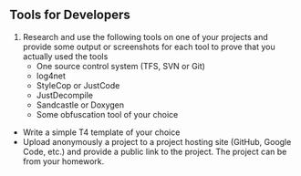 ## Tools for Developers

1. Research and use the following tools on one of your projects and provide some output or screenshots for each tool to prove that you actually used the tools
    * One source control system (TFS, SVN or Git)
    * log4net
    * StyleCop or JustCode
    * JustDecompile
    * Sandcastle or Doxygen
    * Some obfuscation tool of your choice
* Write a simple T4 template of your choice
* Upload anonymously a project to a project hosting site (GitHub, Google Code, etc.) and provide a public link to the project. The project can be from your homework.
